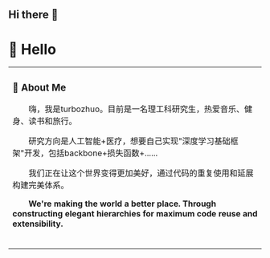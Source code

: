 ## Hi there 👋

<!--
**turbozhuo/turbozhuo** is a ✨ _special_ ✨ repository because its `README.md` (this file) appears on your GitHub profile.

Here are some ideas to get you started:

- 🔭 I’m currently working on ...
- 🌱 I’m currently learning ...
- 👯 I’m looking to collaborate on ...
- 🤔 I’m looking for help with ...
- 💬 Ask me about ...
- 📫 How to reach me: ...
- 😄 Pronouns: ...
- ⚡ Fun fact: ...
-->
</div>

#  🙋 Hello

<table>
  
<tr><td>

### 🤺 About Me

<p>&emsp;&emsp;嗨，我是turbozhuo。目前是一名理工科研究生，热爱音乐、健身、读书和旅行。</p>
<p>&emsp;&emsp;研究方向是人工智能+医疗，想要自己实现"深度学习基础框架"开发，包括backbone+损失函数+......</p>
<p>&emsp;&emsp;我们正在让这个世界变得更加美好，通过代码的重复使用和延展构建完美体系。</p>
<p>&emsp;&emsp;<strong>We're making the world a better place. Through constructing elegant hierarchies for maximum code reuse and extensibility.</strong></p>


  <!-- for beauty 留个空行好看点 -->
  <div>&nbsp;</div>

</td></tr>
